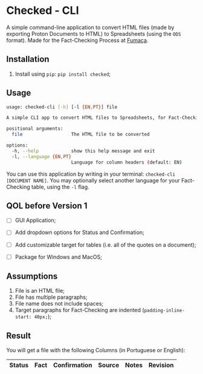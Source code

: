 # Checked - CLI

A simple command-line application to convert HTML files (made by exporting Proton Documents to HTML) to Spreadsheets (using the `ODS` format). Made for the Fact-Checking Process at [Fumaça](https://fumaca.pt).

## Installation

1. Install using `pip`: `pip install checked`;

## Usage

```bash
usage: checked-cli [-h] [-l {EN,PT}] file

A simple CLI app to convert HTML files to Spreadsheets, for Fact-Checking

positional arguments:
  file                  The HTML file to be converted

options:
  -h, --help            show this help message and exit
  -l, --language {EN,PT}
                        Language for column headers (default: EN)

```

You can use this application by writing in your terminal: `checked-cli [DOCUMENT NAME]`. You may optionally select another language for your Fact-Checking table, using the `-l` flag.

## QOL before Version 1

- [ ] GUI Application;
- [ ] Add dropdown options for Status and Confirmation;
- [ ] Add customizable target for tables (i.e. all of the quotes on a document);
- [ ] Package for Windows and MacOS;


## Assumptions

1. File is an HTML file;
2. File has multiple paragraphs;
3. File name does not include spaces;
4. Target paragraphs for Fact-Checking are indented (`padding-inline-start: 40px;`);

## Result

You will get a file with the following Columns (in Portuguese or English):

|Status|Fact|Confirmation|Source|Notes|Revision|
|---|---|---|---|---|---|
